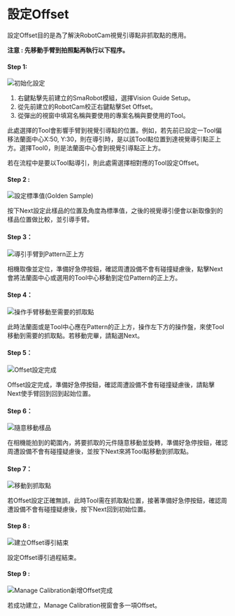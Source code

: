 # 設定Offset

設定Offset目的是為了解決RobotCam視覺引導點非抓取點的應用。

**注意 : 先移動手臂到拍照點再執行以下程序。**

#### Step 1:

![&#x521D;&#x59CB;&#x5316;&#x8A2D;&#x5B9A;](../../../.gitbook/assets/jian-li-offset1.jpg)

1. 右鍵點擊先前建立的SmaRobot模組，選擇Vision Guide Setup。
2. 從先前建立的RobotCam校正右鍵點擊Set Offset。
3. 從彈出的視窗中填寫名稱與要使用的專案名稱與要使用的Tool。

此處選擇的Tool會影響手臂到視覺引導點的位置。例如，若先前已設定一Tool偏移法蘭面中心X:50, Y:30，則在導引時，是以該Tool點位置到達視覺導引點正上方。選擇Tool0，則是法蘭面中心會到視覺引導點正上方。

若在流程中是要以Tool點導引，則此處需選擇相對應的Tool設定Offset。

#### Step 2 :

![&#x8A2D;&#x5B9A;&#x6A19;&#x6E96;&#x503C;\(Golden Sample\)](../../../.gitbook/assets/offset-set-golden.png)

按下Next設定此樣品的位置及角度為標準值，之後的視覺導引便會以新取像到的樣品位置做比較，並引導手臂。

#### Step 3：

![&#x5C0E;&#x5F15;&#x624B;&#x81C2;&#x5230;Pattern&#x6B63;&#x4E0A;&#x65B9;](../../../.gitbook/assets/jian-li-offset2.jpg)

相機取像並定位，準備好急停按鈕，確認周遭設備不會有碰撞疑慮後，點擊Next會將法蘭面中心或選用的Tool中心移動到定位Pattern的正上方。

#### Step 4：

![&#x64CD;&#x4F5C;&#x624B;&#x81C2;&#x79FB;&#x52D5;&#x81F3;&#x9700;&#x8981;&#x7684;&#x6293;&#x53D6;&#x9EDE;](../../../.gitbook/assets/jian-li-offset3.jpg)

此時法蘭面或是Tool中心應在Pattern的正上方，操作左下方的操作盤，來使Tool移動到需要的抓取點。若移動完畢，請點選Next。

#### Step 5：

![Offset&#x8A2D;&#x5B9A;&#x5B8C;&#x6210;](../../../.gitbook/assets/jian-li-offset4.jpg)

Offset設定完成，準備好急停按鈕，確認周遭設備不會有碰撞疑慮後，請點擊Next使手臂回到回到起始位置。

#### Step 6：

![&#x96A8;&#x610F;&#x79FB;&#x52D5;&#x6A23;&#x54C1;](../../../.gitbook/assets/jian-li-offset5.jpg)

在相機能拍到的範圍內，將要抓取的元件隨意移動並旋轉，準備好急停按鈕，確認周遭設備不會有碰撞疑慮後，並按下Next來將Tool點移動到抓取點。

#### Step 7：

![&#x79FB;&#x52D5;&#x5230;&#x6293;&#x53D6;&#x9EDE;](../../../.gitbook/assets/jian-li-offset6.jpg)

若Offset設定正確無誤，此時Tool需在抓取點位置，接著準備好急停按鈕，確認周遭設備不會有碰撞疑慮後，按下Next回到初始位置。

#### Step 8 :

![&#x5EFA;&#x7ACB;Offset&#x5C0E;&#x5F15;&#x7D50;&#x675F;](../../../.gitbook/assets/jian-li-offset7.jpg)

設定Offset導引過程結束。

#### Step 9 :

![Manage Calibration&#x65B0;&#x589E;Offset&#x5B8C;&#x6210;](../../../.gitbook/assets/jian-li-offset8.jpg)

若成功建立，Manage Calibration視窗會多一項Offset。

